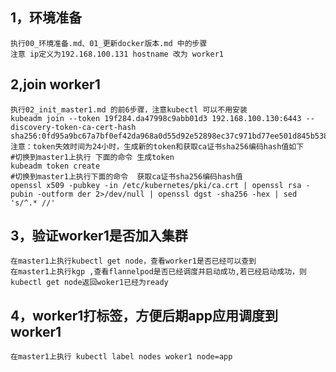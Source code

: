 1，环境准备
---
    执行00_环境准备.md、01_更新docker版本.md 中的步骤
    注意 ip定义为192.168.100.131 hostname 改为 worker1
2,join worker1
---
    执行02_init_master1.md 的前6步骤，注意kubectl 可以不用安装
    kubeadm join --token 19f284.da47998c9abb01d3 192.168.100.130:6443 --discovery-token-ca-cert-hash sha256:0fd95a9bc67a7bf0ef42da968a0d55d92e52898ec37c971bd77ee501d845b538
    注意：token失效时间为24小时，生成新的token和获取ca证书sha256编码hash值如下
    #切换到master1上执行 下面的命令 生成token
    kubeadm token create
    #切换到master1上执行下面的命令  获取ca证书sha256编码hash值
    openssl x509 -pubkey -in /etc/kubernetes/pki/ca.crt | openssl rsa -pubin -outform der 2>/dev/null | openssl dgst -sha256 -hex | sed 's/^.* //'
3，验证worker1是否加入集群
---
    在master1上执行kubectl get node，查看worker1是否已经可以查到
    在master1上执行kgp ,查看flannelpod是否已经调度并启动成功,若已经启动成功，则kubectl get node返回woker1已经为ready
4，worker1打标签，方便后期app应用调度到worker1
---
    在master1上执行 kubectl label nodes woker1 node=app